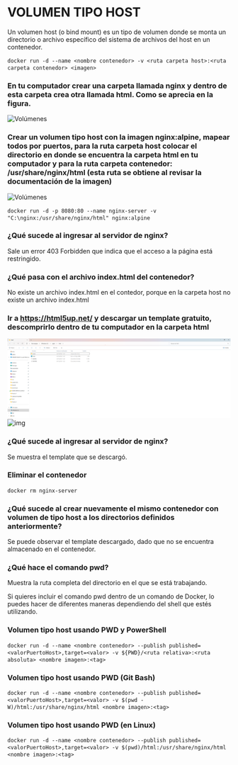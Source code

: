 # VOLUMEN TIPO HOST
Un volumen host (o bind mount) es un tipo de volumen donde se monta un directorio o archivo específico del sistema de archivos del host en un contenedor.

```
docker run -d --name <nombre contenedor> -v <ruta carpeta host>:<ruta carpeta contenedor> <imagen> 
```
### En tu computador crear una carpeta llamada nginx y dentro de esta carpeta crea otra llamada html. Como se aprecia en la figura.
![Volúmenes](img/directorio.PNG)

### Crear un volumen tipo host con la imagen nginx:alpine, mapear todos por puertos, para la ruta carpeta host colocar el directorio en donde se encuentra la carpeta html en tu computador y para la ruta carpeta contenedor: /usr/share/nginx/html (esta ruta se obtiene al revisar la documentación de la imagen)
![Volúmenes](img/volumen-host.PNG)
```
docker run -d -p 8080:80 --name nginx-server -v "C:\nginx:/usr/share/nginx/html" nginx:alpine 
```

### ¿Qué sucede al ingresar al servidor de nginx?
Sale un error 403 Forbidden que indica que el acceso a la página está restringido.

### ¿Qué pasa con el archivo index.html del contenedor?
No existe un archivo index.html en el contedor, porque en la carpeta host no existe un archivo index.html

### Ir a https://html5up.net/ y descargar un template gratuito, descomprirlo dentro de tu computador en la carpeta html
![img](img/carpetas.png)
![img](img/localhost.png)
### ¿Qué sucede al ingresar al servidor de nginx?
Se muestra el template que se descargó.

### Eliminar el contenedor
```
docker rm nginx-server
```

### ¿Qué sucede al crear nuevamente el mismo contenedor con volumen de tipo host a los directorios definidos anteriormente?
Se puede observar el template descargado, dado que no se encuentra almacenado en el contenedor.

### ¿Qué hace el comando pwd?
Muestra la ruta completa del directorio en el que se está trabajando.

Si quieres incluir el comando pwd dentro de un comando de Docker, lo puedes hacer de diferentes maneras dependiendo del shell que estés utilizando.


### Volumen tipo host usando PWD y PowerShell
```
docker run -d --name <nombre contenedor> --publish published=<valorPuertoHost>,target=<valor> -v ${PWD}/<ruta relativa>:<ruta absoluta> <nombre imagen>:<tag> 
```

### Volumen tipo host usando PWD (Git Bash)

```
docker run -d --name <nombre contenedor> --publish published=<valorPuertoHost>,target=<valor> -v $(pwd -W)/html:/usr/share/nginx/html <nombre imagen>:<tag> 
```

### Volumen tipo host usando PWD (en Linux)

```
docker run -d --name <nombre contenedor> --publish published=<valorPuertoHost>,target=<valor> -v $(pwd)/html:/usr/share/nginx/html <nombre imagen>:<tag> 
```

